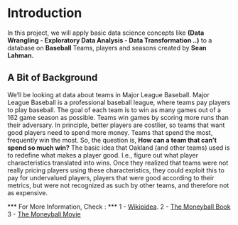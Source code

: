 # Introduction 
In this project, we will apply basic data science concepts like __(Data Wrangling - Exploratory Data Analysis - Data Transformation ..)__
to a database on __Baseball__ Teams, players and seasons created by __Sean Lahman.__

## A Bit of Background 
We’ll be looking at data about teams in Major League Baseball. Major League Baseball is a professional baseball league, where teams pay players to play baseball. The goal of each team is to win as many games out of a 162 game season as possible. Teams win games by scoring more runs than their adversary. In principle, better players are costlier, so teams that want good players need to spend more money. Teams that spend the most, frequently win the most. So, the question is, __How can a team that can’t spend so much win?__ The basic idea that Oakland (and other teams) used is to redefine what makes a player good. I.e., figure out what player characteristics translated into wins. Once they realized that teams were not really pricing players using these characteristics, they could exploit this to pay for undervalued players, players that were good according to their metrics, but were not recognized as such by other teams, and therefore not as expensive.

*** For More Information, Check : ***
1 - [Wikipidea](https://en.wikipedia.org/wiki/Moneyball).
2 - [The Moneyball Book](https://www.amazon.com/Moneyball-The-Winning-Unfair-Game/dp/0393324818)
3 - [The Moneyball Movie](https://www.imdb.com/title/tt1210166/)

